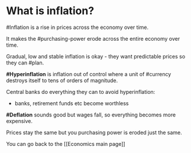 # What is inflation?
#Inflation is a rise in prices across the economy over time.

It makes the #purchasing-power erode across the entire economy over time.

Gradual, low and stable inflation is okay - they want predictable prices so they can #plan. 

**#Hyperinflation** is inflation out of control where a unit of #currency destroys itself to tens of orders of magnitude.

Central banks do everything they can to avoid hyperinflation:
- banks, retirement funds etc become worthless

**#Deflation** sounds good but wages fall, so everything becomes more expensive.

Prices stay the same but you purchasing power is eroded just the same. 

You can go back to the [[Economics main page]]